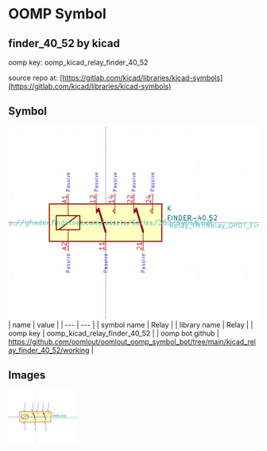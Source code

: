 # OOMP Symbol  
## finder_40_52  by kicad  
  
oomp key: oomp_kicad_relay_finder_40_52  
  
source repo at: [https://gitlab.com/kicad/libraries/kicad-symbols](https://gitlab.com/kicad/libraries/kicad-symbols)  
## Symbol  
  
[![working.png](working_600.png)](working.png)  
| name | value | 
| --- | --- | 
| symbol name | Relay | 
| library name | Relay | 
| oomp key | oomp_kicad_relay_finder_40_52 | 
| oomp bot github | https://github.com/oomlout/oomlout_oomp_symbol_bot/tree/main/kicad_relay_finder_40_52/working | 
## Images  
  
[![working.png](working_140.png)](working.png)  
